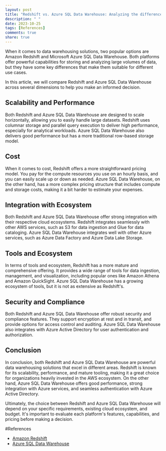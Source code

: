 ```yaml
---
layout: post
title: "Redshift vs. Azure SQL Data Warehouse: Analyzing the differences."
description: " "
date: 2023-10-25
tags: [References]
comments: true
share: true
---
```


When it comes to data warehousing solutions, two popular options are Amazon Redshift and Microsoft Azure SQL Data Warehouse. Both platforms offer powerful capabilities for storing and analyzing large volumes of data, but they have some key differences that make them suitable for different use cases.

In this article, we will compare Redshift and Azure SQL Data Warehouse across several dimensions to help you make an informed decision.

## Scalability and Performance

Both Redshift and Azure SQL Data Warehouse are designed to scale horizontally, allowing you to easily handle large datasets. Redshift uses columnar storage and parallel query execution to deliver high performance, especially for analytical workloads. Azure SQL Data Warehouse also delivers good performance but has a more traditional row-based storage model.

## Cost

When it comes to cost, Redshift offers a more straightforward pricing model. You pay for the compute resources you use on an hourly basis, and you can easily scale up or down as needed. Azure SQL Data Warehouse, on the other hand, has a more complex pricing structure that includes compute and storage costs, making it a bit harder to estimate your expenses.

## Integration with Ecosystem

Both Redshift and Azure SQL Data Warehouse offer strong integration with their respective cloud ecosystems. Redshift integrates seamlessly with other AWS services, such as S3 for data ingestion and Glue for data cataloging. Azure SQL Data Warehouse integrates well with other Azure services, such as Azure Data Factory and Azure Data Lake Storage.

## Tools and Ecosystem

In terms of tools and ecosystem, Redshift has a more mature and comprehensive offering. It provides a wide range of tools for data ingestion, management, and visualization, including popular ones like Amazon Athena and Amazon QuickSight. Azure SQL Data Warehouse has a growing ecosystem of tools, but it is not as extensive as Redshift's.

## Security and Compliance

Both Redshift and Azure SQL Data Warehouse offer robust security and compliance features. They support encryption at rest and in transit, and provide options for access control and auditing. Azure SQL Data Warehouse also integrates with Azure Active Directory for user authentication and authorization.

## Conclusion

In conclusion, both Redshift and Azure SQL Data Warehouse are powerful data warehousing solutions that excel in different areas. Redshift is known for its scalability, performance, and mature tooling, making it a great choice for organizations heavily invested in the AWS ecosystem. On the other hand, Azure SQL Data Warehouse offers good performance, strong integration with Azure services, and seamless authentication with Azure Active Directory.

Ultimately, the choice between Redshift and Azure SQL Data Warehouse will depend on your specific requirements, existing cloud ecosystem, and budget. It's important to evaluate each platform's features, capabilities, and pricing before making a decision.

#References
- [Amazon Redshift](https://aws.amazon.com/redshift/)
- [Azure SQL Data Warehouse](https://azure.microsoft.com/en-us/services/sql-data-warehouse/)